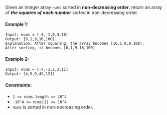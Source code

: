 Given an integer array `nums` sorted in **non-decreasing order**, return an array of ***the squares of each number*** sorted in non-decreasing order.

 

#### Example 1:
```
Input: nums = [-4,-1,0,3,10]
Output: [0,1,9,16,100]
Explanation: After squaring, the array becomes [16,1,0,9,100].
After sorting, it becomes [0,1,9,16,100].
```
#### Example 2:
```
Input: nums = [-7,-3,2,3,11]
Output: [4,9,9,49,121]
```

#### Constraints:

* `1 <= nums.length <= 10^4`
* `-10^4 <= nums[i] <= 10^4`
* `nums` is sorted in non-decreasing order.
